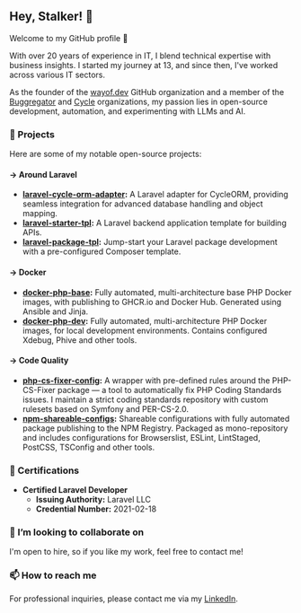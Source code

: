 ## Hey, Stalker! 👀

Welcome to my GitHub profile 👋

With over 20 years of experience in IT, I blend technical expertise with business insights.
I started my journey at 13, and since then, I've worked across various IT sectors.

As the founder of the [wayof.dev](https://github.com/wayofdev) GitHub organization and a member of the [Buggregator](https://github.com/buggregator) and [Cycle](https://github.com/cycle) organizations, my passion lies in open-source development, automation, and experimenting with LLMs and AI.

### 🚀 Projects

Here are some of my notable open-source projects:

#### → Around Laravel

- **[laravel-cycle-orm-adapter](https://github.com/wayofdev/laravel-cycle-orm-adapter):** A Laravel adapter for CycleORM, providing seamless integration for advanced database handling and object mapping.
- **[laravel-starter-tpl](https://github.com/wayofdev/laravel-starter-tpl):** A Laravel backend application template for building APIs.
- **[laravel-package-tpl](https://github.com/wayofdev/laravel-package-tpl):** Jump-start your Laravel package development with a pre-configured Composer template.

#### → Docker

- **[docker-php-base](https://github.com/wayofdev/docker-php-base):** Fully automated, multi-architecture base PHP Docker images, with publishing to GHCR.io and Docker Hub. Generated using Ansible and Jinja.
- **[docker-php-dev](https://github.com/wayofdev/docker-php-dev):** Fully automated, multi-architecture PHP Docker images, for local development environments. Contains configured Xdebug, Phive and other tools.

#### → Code Quality

- **[php-cs-fixer-config](https://github.com/wayofdev/php-cs-fixer-config):** A wrapper with pre-defined rules around the PHP-CS-Fixer package — a tool to automatically fix PHP Coding Standards issues. I maintain a strict coding standards repository with custom rulesets based on Symfony and PER-CS-2.0.
- **[npm-shareable-configs](https://github.com/wayofdev/npm-shareable-configs):** Shareable configurations with fully automated package publishing to the NPM Registry. Packaged as mono-repository and includes configurations for Browserslist, ESLint, LintStaged, PostCSS, TSConfig and other tools.

### 📄 Certifications

- **Certified Laravel Developer**
  - **Issuing Authority:** Laravel LLC
  - **Credential Number:** 2021-02-18

### 👯 I’m looking to collaborate on

I'm open to hire, so if you like my work, feel free to contact me!

### 📫 How to reach me

For professional inquiries, please contact me via my [LinkedIn](https://www.linkedin.com/in/wayofdev/).
